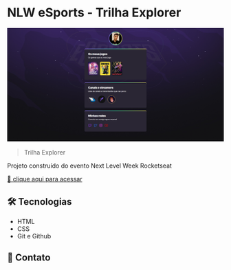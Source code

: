 # NLW eSports - Trilha Explorer
![preview](./.github/preview.png)
> Trilha Explorer

Projeto construído do evento Next Level Week Rocketseat

[🔗 clique aqui para acessar](https://neIsonp.github.io/nlw-esports-explorer)

## 🛠️ Tecnologias

- HTML
- CSS
- Git e Github

## 📨 Contato